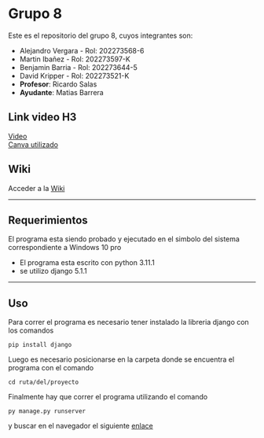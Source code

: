 # Grupo 8
Este es el repositorio del grupo 8, cuyos integrantes son:
- Alejandro Vergara - Rol: 202273568-6
- Martin Ibañez - Rol: 202273597-K
- Benjamin Barria - Rol: 202273644-5 
- David Kripper - Rol: 202273521-K
- **Profesor**: Ricardo Salas
- **Ayudante**: Matias Barrera

## Link video H3
[Video](https://youtu.be/A5DkwLJX0dw)  
[Canva utilizado](https://www.canva.com/design/DAGTsEs5RuA/2Uh8WHbqkMN-PdsR7aTAhw/edit)

## Wiki 
Acceder a la [Wiki](https://github.com/Mappo1562/GRUPO8-2024-PROYINF/wiki "WIKI")

---
## Requerimientos
El programa esta siendo probado y ejecutado en el simbolo del sistema correspondiente a Windows 10 pro
- El programa esta escrito con python 3.11.1
- se utilizo django 5.1.1
---
## Uso
Para correr el programa es necesario tener instalado la libreria django con los comandos
```
pip install django
```
Luego es necesario posicionarse en la carpeta donde se encuentra el programa con el comando
```
cd ruta/del/proyecto
```
Finalmente hay que correr el programa utilizando el comando
```
py manage.py runserver
```
y buscar en el navegador el siguiente [enlace]([http://127.0.0.1:8000/index])
